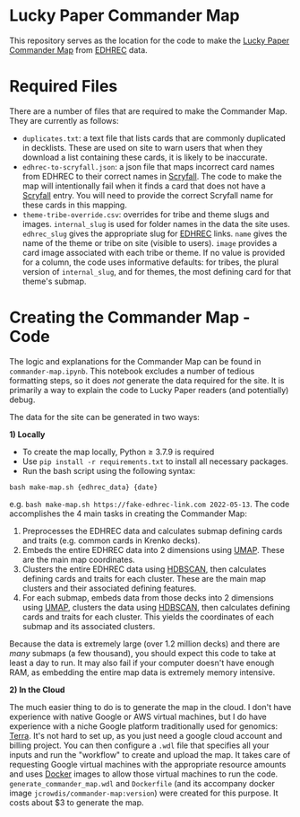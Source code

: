 # Lucky Paper Commander Map

This repository serves as the location for the code to make the [Lucky Paper Commander Map](https://luckypaper.co/resources/commander-map) from [EDHREC](https://edhrec.com/) data.

# Required Files

There are a number of files that are required to make the Commander Map. They are currently as follows:

- `duplicates.txt`: a text file that lists cards that are commonly duplicated in decklists. These are used on site to warn users that when they download a list containing these cards, it is likely to be inaccurate.
- `edhrec-to-scryfall.json`: a json file that maps incorrect card names from EDHREC to their correct names in [Scryfall](https://scryfall.com/). The code to make the map will intentionally fail when it finds a card that does not have a [Scryfall](https://scryfall.com/) entry. You will need to provide the correct Scryfall name for these cards in this mapping.
- `theme-tribe-override.csv`: overrides for tribe and theme slugs and images. `internal_slug` is used for folder names in the data the site uses. `edhrec_slug` gives the appropriate slug for [EDHREC](https://edhrec.com/) links. `name` gives the name of the theme or tribe on site (visible to users). `image` provides a card image associated with each tribe or theme. If no value is provided for a column, the code uses informative defaults: for tribes, the plural version of `internal_slug`, and for themes, the most defining card for that theme's submap.

# Creating the Commander Map - Code

The logic and explanations for the Commander Map can be found in `commander-map.ipynb`. This notebook excludes a number of tedious formatting steps, so it does _not_ generate the data required for the site. It is primarily a way to explain the code to Lucky Paper readers (and potentially) debug.

The data for the site can be generated in two ways:

**1) Locally**

- To create the map locally, Python ≥ 3.7.9 is required
- Use `pip install -r requirements.txt` to install all necessary packages.
- Run the bash script using the following syntax:

```
bash make-map.sh {edhrec_data} {date}
```

e.g. `bash make-map.sh https://fake-edhrec-link.com 2022-05-13`. The code accomplishes the 4 main tasks in creating the Commander Map:

1. Preprocesses the EDHREC data and calculates submap defining cards and traits (e.g. common cards in Krenko decks).
2. Embeds the entire EDHREC data into 2 dimensions using [UMAP](https://umap-learn.readthedocs.io/en/latest/api.html). These are the main map coordinates.
3. Clusters the entire EDHREC data using [HDBSCAN](https://hdbscan.readthedocs.io/en/latest/how_hdbscan_works.html), then calculates defining cards and traits for each cluster. These are the main map clusters and their associated defining features.
4. For each submap, embeds data from those decks into 2 dimensions using [UMAP](https://umap-learn.readthedocs.io/en/latest/api.html), clusters the data using [HDBSCAN](https://hdbscan.readthedocs.io/en/latest/how_hdbscan_works.html), then calculates defining cards and traits for each cluster. This yields the coordinates of each submap and its associated clusters.

Because the data is extremely large (over 1.2 million decks) and there are _many_ submaps (a few thousand), you should expect this code to take at least a day to run. It may also fail if your computer doesn't have enough RAM, as embedding the entire map data is extremely memory intensive.

**2) In the Cloud**

The much easier thing to do is to generate the map in the cloud. I don't have experience with native Google or AWS virtual machines, but I do have experience with a niche Google platform traditionally used for genomics: [Terra](https://app.terra.bio/). It's not hard to set up, as you just need a google cloud account and billing project. You can then configure a `.wdl` file that specifies all your inputs and run the "workflow" to create and upload the map. It takes care of requesting Google virtual machines with the appropriate resource amounts and uses [Docker](https://www.docker.com/) images to allow those virtual machines to run the code. `generate_commander_map.wdl` and `Dockerfile` (and its accompany docker image `jcrowdis/commander-map:version`) were created for this purpose. It costs about $3 to generate the map.
